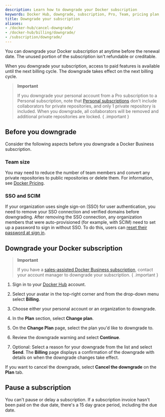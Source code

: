 ```yaml
---
description: Learn how to downgrade your Docker subscription
keywords: Docker Hub, downgrade, subscription, Pro, Team, pricing plan, pause subscription, docker core
title: Downgrade your subscription
aliases:
- /docker-hub/cancel-downgrade/
- /docker-hub/billing/downgrade/
- /subscription/downgrade/
---
```


You can downgrade your Docker subscription at anytime before the renewal date. The unused portion of the subscription isn't refundable or creditable.

When you downgrade your subscription, access to paid features is available until the next billing cycle. The downgrade takes effect on the next billing cycle.

> **Important**
>
> If you downgrade your personal account from a Pro subscription to a Personal subscription, note that [Personal subscriptions](details.md#docker-personal) don't include collaborators for private repositories, and only 1 private repository is included. When you downgrade, all collaborators will be removed and additional private repositories are locked.
{ .important }

## Before you downgrade

Consider the following aspects before you downgrade a Docker Business subscription.

### Team size

You may need to reduce the number of team members and convert any private repositories to public repositories or delete them. For information, see [Docker Pricing](https://www.docker.com/pricing).

### SSO and SCIM

If your organization uses single sign-on (SSO) for user authentication, you need to remove your SSO connection and verified domains before downgrading. After removing the SSO connection, any organization members that were auto-provisioned (for example, with SCIM) need to set up a password to sign in without SSO. To do this, users can [reset their password at sign in](/docker-id/#reset-your-password-at-sign-in).

## Downgrade your Docker subscription

>**Important**
>
>If you have a [sales-assisted Docker Business subscription](details.md#sales-assisted), contact your account manager to downgrade your subscription. 
{ .important }

1. Sign in to your [Docker Hub](https://hub.docker.com) account.

2. Select your avatar in the top-right corner and from the drop-down menu select **Billing**.

3. Choose either your personal account or an organization to downgrade. 

4. In the **Plan** section, select **Change plan**.

5. On the **Change Plan** page, select the plan you'd like to downgrade to. 

6. Review the downgrade warning and select **Continue**.

7. Optional: Select a reason for your downgrade from the list and select **Send**.
    The **Billing** page displays a confirmation of the downgrade with details on when the downgrade changes take effect.

If you want to cancel the downgrade, select **Cancel the downgrade** on the **Plan** tab.

## Pause a subscription

You can't pause or delay a subscription. If a subscription invoice hasn't been paid on the due date, there's a 15 day grace period, including the due date.

